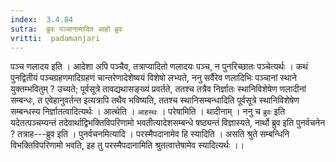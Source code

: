```yaml
---
index:  3.4.84
sutra:  ब्रुवः पञ्चानामादित आहो ब्रुवः
vritti:  padamanjari
---
```


पञ्च णलादय इति । आदेशा अपि पञ्चैव, तत्राप्यादितो णलादयः पञ्च, न पुनरिच्छातः पञ्चेत्यर्थः । कथं पुनद्वितीयं पञ्चग्रहणमादिग्रहणं चान्तरेणादेशेष्वयं विशेषो लभ्यते, ननु सर्वैरेव णलादिभिः पञ्चानां स्थाने युक्तम्भवितुम् ? उच्यते; पूर्वसूत्रे तावद्यथासङ्ख्यं प्रवर्तते, ततश्च तत्रैव निर्ज्ञातः स्थानिविशेषेण णलादीनां सम्बन्धः, त एवेहानुवर्तन्त इत्यत्रापि तथैव भविष्यति, ततश्च स्थानिसम्बन्धादिति पूर्वसूत्रे स्थानिविशेषेण सम्बन्धस्य निर्ज्ञातत्वादित्यर्थः । आत्थेति । `आहस्थः` । परेषामिति । थादीनाम् । ननु च `ब्रुवः` इति यदेतत्पञ्चम्यन्तं तदेवार्थाद्विभक्तिविपरिणामो भवतीत्यादेशसम्बन्धे षष्ठ्यन्तं विज्ञास्यते, नार्थो ब्रुव इति पुनर्वचनेन ? तत्राह---ब्रुव इति । पुनर्वचनमित्यादि । परस्मैपदानामेव हि स्यादिति । असति श्रुते सम्बन्धिनि विभक्तिविपरिणामो भवति, इह तु परस्मैपदानामिति श्रुतत्वात्तेषामेव स्यादित्यर्थः ।।
